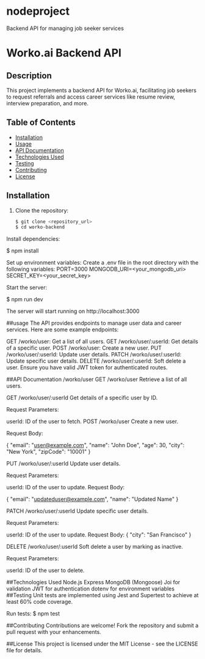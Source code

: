 # nodeproject
Backend API for managing job seeker services

# Worko.ai Backend API

## Description

This project implements a backend API for Worko.ai, facilitating job seekers to request referrals and access career services like resume review, interview preparation, and more.

## Table of Contents

- [Installation](#installation)
- [Usage](#usage)
- [API Documentation](#api-documentation)
- [Technologies Used](#technologies-used)
- [Testing](#testing)
- [Contributing](#contributing)
- [License](#license)

## Installation

1. Clone the repository:

   ```bash
   $ git clone <repository_url>
   $ cd worko-backend

Install dependencies:

$ npm install

Set up environment variables:
Create a .env file in the root directory with the following variables:
PORT=3000
MONGODB_URI=<your_mongodb_uri>
SECRET_KEY=<your_secret_key>

Start the server:

$ npm run dev

The server will start running on http://localhost:3000

##usage
The API provides endpoints to manage user data and career services. Here are some example endpoints:

GET /worko/user: Get a list of all users.
GET /worko/user/:userId: Get details of a specific user.
POST /worko/user: Create a new user.
PUT /worko/user/:userId: Update user details.
PATCH /worko/user/:userId: Update specific user details.
DELETE /worko/user/:userId: Soft delete a user.
Ensure you have valid JWT token for authenticated routes.

##API Documentation
/worko/user
GET /worko/user
Retrieve a list of all users.

GET /worko/user/:userId
Get details of a specific user by ID.

Request Parameters:

userId: ID of the user to fetch.
POST /worko/user
Create a new user.

Request Body:

{
  "email": "user@example.com",
  "name": "John Doe",
  "age": 30,
  "city": "New York",
  "zipCode": "10001"
}

PUT /worko/user/:userId
Update user details.

Request Parameters:

userId: ID of the user to update.
Request Body:

{
  "email": "updateduser@example.com",
  "name": "Updated Name"
}

PATCH /worko/user/:userId
Update specific user details.

Request Parameters:

userId: ID of the user to update.
Request Body:
{
  "city": "San Francisco"
}


DELETE /worko/user/:userId
Soft delete a user by marking as inactive.

Request Parameters:

userId: ID of the user to delete.

##Technologies Used
Node.js
Express
MongoDB (Mongoose)
Joi for validation
JWT for authentication
dotenv for environment variables
##Testing
Unit tests are implemented using Jest and Supertest to achieve at least 60% code coverage.

Run tests:
$ npm test

##Contributing
Contributions are welcome! Fork the repository and submit a pull request with your enhancements.


##License
This project is licensed under the MIT License - see the LICENSE file for details.

